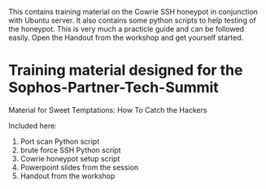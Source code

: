 This contains training material on the Cowrie SSH honeypot in conjunction with Ubuntu server.  It also contains some python scripts to help testing of the honeypot.  This is very much a practicle guide and can be followed easily.  Open the Handout from the workshop and get yourself started. 

# Training material designed for the Sophos-Partner-Tech-Summit
Material for Sweet Temptations: How To Catch the Hackers 


Included here:
1. Port scan Python script
2. brute force SSH Python script
3. Cowrie honeypot setup script
4. Powerpoint slides from the session
5. Handout from the workshop
